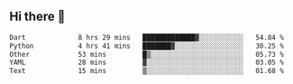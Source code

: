 ## Hi there 👋

<!--
**whirlun/whirlun** is a ✨ _special_ ✨ repository because its `README.md` (this file) appears on your GitHub profile.

Here are some ideas to get you started:

- 🔭 I’m currently working on ...
- 🌱 I’m currently learning ...
- 👯 I’m looking to collaborate on ...
- 🤔 I’m looking for help with ...
- 💬 Ask me about ...
- 📫 How to reach me: ...
- 😄 Pronouns: ...
- ⚡ Fun fact: ...
-->
<!--START_SECTION:waka-->

```txt
Dart             8 hrs 29 mins   █████████████▓░░░░░░░░░░░   54.84 %
Python           4 hrs 41 mins   ███████▓░░░░░░░░░░░░░░░░░   30.25 %
Other            53 mins         █▒░░░░░░░░░░░░░░░░░░░░░░░   05.73 %
YAML             28 mins         ▓░░░░░░░░░░░░░░░░░░░░░░░░   03.05 %
Text             15 mins         ▒░░░░░░░░░░░░░░░░░░░░░░░░   01.68 %
```

<!--END_SECTION:waka-->
